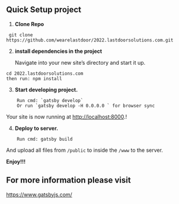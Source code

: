 ## Quick Setup project

1.  **Clone Repo**

```shell
 git clone https://github.com/wearelastdoor/2022.lastdoorsolutions.com.git
```

2.  **install dependencies in the project**

    Navigate into your new site’s directory and start it up.

```shell
cd 2022.lastdoorsolutions.com
then run: npm install
```

3.  **Start developing project.**

```shell
    Run cmd: `gatsby develop`
    Or run `gatsby develop -H 0.0.0.0 ` for browser sync
```

Your site is now running at <a href="http://localhost:8000">http://localhost:8000</a>.!

4.  **Deploy to server.**

```shell
    Run cmd: gatsby build
```

And upload all files from `/public` to inside the `/www` to the server.

<strong>Enjoy!!!</strong>

## For more information please visit
<a href="https://www.gatsbyjs.com/" target="_blank">https://www.gatsbyjs.com/</a>